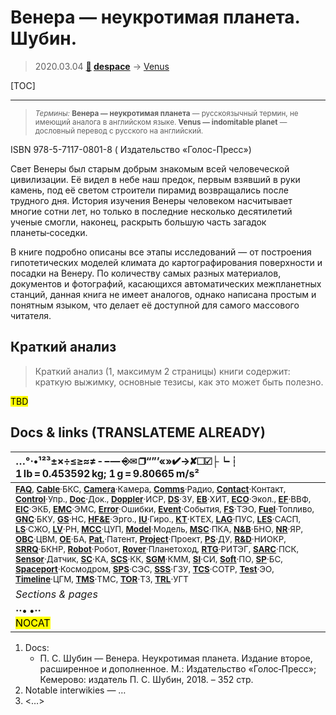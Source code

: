 # Венера — неукротимая планета. Шубин.
> 2020.03.04 **[🚀](../index/index.md) [despace](index.md)** → [Venus](venus.md)

[TOC]

---

> <small>*Термины:* **Венера — неукротимая планета** — русскоязычный термин, не имеющий аналога в английском языке. **Venus — indomitable planet** — дословный перевод с русского на английский.</small>

ISBN 978-5-7117-0801-8 ( Издательство «Голос-Пресс»)

Свет Венеры был старым добрым знакомым всей человеческой цивилизации. Её видел в небе наш предок, первым взявший в руки камень, под её светом строители пирамид возвращались после трудного дня. История изучения Венеры человеком насчитывает многие сотни лет, но только в последние несколько десятилетий ученые смогли, наконец, раскрыть большую часть загадок планеты‑соседки.

В книге подробно описаны все этапы исследований — от построения гипотетических моделей климата до картографирования поверхности и посадки на Венеру. По количеству самых разных материалов, документов и фотографий, касающихся автоматических межпланетных станций, данная книга не имеет аналогов, однако написана простым и понятным языком, что делает её доступной для самого массового читателя.



## Краткий анализ
> Краткий анализ (1, максимум 2 страницы) книги содержит: краткую выжимку, основные тезисы, как это может быть полезно.

<mark>TBD</mark>



<p style="page-break-after:always"> </p>

## Docs & links (TRANSLATEME ALREADY)
|…°·•¹²³±×÷≤≥≈≠ ‑ −— ⎆✉ ❐“”’«»✔→✘☐☑├┕┆ 1 lb = 0.453592 kg; 1 g = 9.80665 m/s²|
|:--|
|<small>**[FAQ](faq.md)**, **[Cable](cable.md)**·БКС, **[Camera](cam.md)**·Камера, **[Comms](comms.md)**·Радио, **[Contact](contact.md)**·Контакт, **[Control](control.md)**·Упр., **[Doc](doc.md)**·Док., **[Doppler](doppler.md)**·ИСР, **[DS](ds.md)**·ЗУ, **[EB](eb.md)**·ХИТ, **[ECO](ecology.md)**·Экол., **[EF](ef.md)**·ВВФ, **[ElC](elc.md)**·ЭКБ, **[EMC](emc.md)**·ЭМС, **[Error](error.md)**·Ошибки, **[Event](event.md)**·События, **[FS](fs.md)**·ТЭО, **[Fuel](fuel.md)**·Топливо, **[GNC](gnc.md)**·БКУ, **[GS](scs.md)**·НС, **[HF&E](hfe.md)**·Эрго., **[IU](iu.md)**·Гиро., **[KT](kt.md)**·КТЕХ, **[LAG](lag.md)**·ПУC, **[LES](les.md)**·САСП, **[LS](ls.md)**·СЖО, **[LV](lv.md)**·РН, **[MCC](mcc.md)**·ЦУП, **[Model](model.md)**·Модель, **[MSC](sc.md)**·ПКА, **[N&B](nnb.md)**·БНО, **[NR](nr.md)**·ЯР, **[OBC](obc.md)**·ЦВМ, **[OE](oe.md)**·БА, **[Pat.](патент.md)**·Патент, **[Project](project.md)**·Проект, **[PS](ps.md)**·ДУ, **[R&D](rnd.md)**·НИОКР, **[SRRQ](srrq.md)**·БКНР, **[Robot](robotics.md)**·Робот, **[Rover](rover.md)**·Планетоход, **[RTG](rtg.md)**·РИТЭГ, **[SARC](sarc.md)**·ПСК, **[Sensor](sensor.md)**·Датчик, **[SC](sc.md)**·КА, **[SCS](scs.md)**·КК, **[SGM](sgm.md)**·КММ, **[SI](si.md)**·СИ, **[Soft](soft.md)**·ПО, **[SP](sp.md)**·БС, **[Spaceport](spaceport.md)**·Космодром, **[SPS](sps.md)**·СЭС, **[SSS](sss.md)**·ГЗУ, **[TCS](tcs.md)**·СОТР, **[Test](test.md)**·ЭО, **[Timeline](timeline.md)**·ЦГМ, **[TMS](tms.md)**·ТМС, **[TOR](tor.md)**·ТЗ, **[TRL](trl.md)**·УГТ</small>|
|*Sections & pages*|
|**··• [](.md) •··**<br> <mark>NOCAT</mark>|

   1. Docs:
      - П. С. Шубин — Венера. Неукротимая планета. Издание второе, расширенное и дополненное. М.: Издательство «Голос‑Пресс»; Кемерово: издатель П. С. Шубин, 2018. – 352 стр.
   1. Notable interwikies — …
   1. <…>

